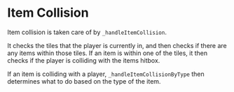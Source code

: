 # Item Collision

Item collision is taken care of by `_handleItemCollision`.

It checks the tiles that the player is currently in, and then checks if there are any items within those tiles.
If an item is within one of the tiles, it then checks if the player is colliding with the items hitbox. 

If an item is colliding with a player, `_handleItemCollisionByType` then determines what to do based on the type of the item.